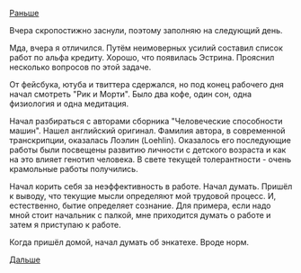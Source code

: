 [Раньше](2018.04.09.md)

Вчера скропостижно заснули, поэтому заполняю на следующий день.

Мда, вчера я отличился.
Путём неимоверных усилий составил список работ по альфа кредиту. Хорошо, что появилась Эстрина. Прояснил несколько вопросов по этой задаче.

От фейсбука, ютуба и твиттера сдержался, но под конец рабочего дня начал смотреть "Рик и Морти".
Было два кофе, один сон, одна физиология и одна медитация.

Начал разбираться с авторами сборника "Человеческие способности машин". Нашел английский оригинал. Фамилия автора, в современной транскрипции, оказалась Лоэлин (Loehlin). Оказалось его последующие работы были посвещены развитию личности с детского возраста и как на это влияет генотип человека. В свете текущей толерантности - очень крамольные работы получились.

Начал корить себя за неэффективность в работе. Начал думать.
Пришёл к выводу, что текущие мысли определяют мой трудовой процесс. И, естественно, бытие определяет сознание.
Для примера, если надо мной стоит начальник с палкой, мне приходится думать о работе и затем я приступаю к работе.

Когда пришёл домой, начал думать об энкатехе. Вроде норм.

[Дальше](2018.04.11.md)